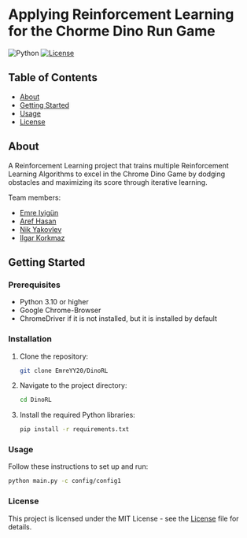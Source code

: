 # Applying Reinforcement Learning for the Chorme Dino Run Game

![Python](https://img.shields.io/badge/python-3670A0?style=for-the-badge&logo=python&logoColor=ffdd54)
[![License](https://img.shields.io/badge/license-MIT-blue.svg)](LICENSE)
## Table of Contents

- [About](#about)
- [Getting Started](#getting-started)
- [Usage](#usage)
- [License](#license)

## About

A Reinforcement Learning project that trains multiple Reinforcement Learning Algorithms to excel in the Chrome Dino Game by dodging obstacles and maximizing its score through iterative learning.

Team members:
- [Emre Iyigün](https://github.com/EmreYY20) 
- [Aref Hasan](https://github.com/aref-hasan) 
- [Nik Yakovlev](https://github.com/nikyak10)
- [Ilgar Korkmaz](https://github.com/ilgark)

## Getting Started

### Prerequisites

- Python 3.10 or higher
- Google Chrome-Browser
- ChromeDriver if it is not installed, but it is installed by default

### Installation

1. Clone the repository:

   ```bash
   git clone EmreYY20/DinoRL

2. Navigate to the project directory:
   ```bash
   cd DinoRL

3. Install the required Python libraries:
   ```bash
   pip install -r requirements.txt

### Usage
Follow these instructions to set up and run:

```bash
python main.py -c config/config1
```

### License
This project is licensed under the MIT License - see the [License](LICENSE) file for details. 
